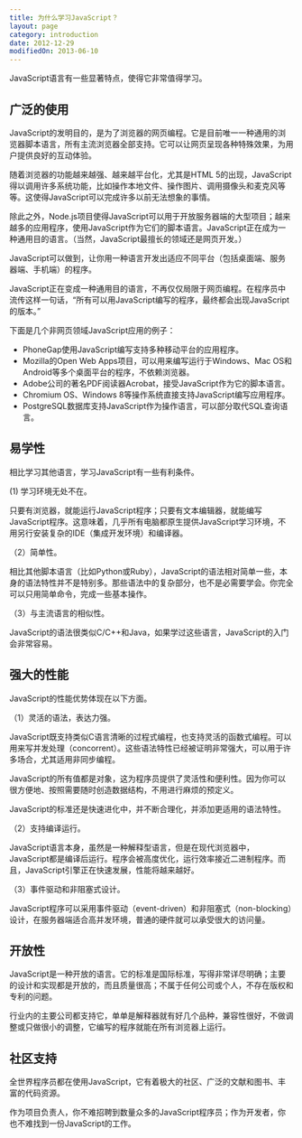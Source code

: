 ```yaml
---
title: 为什么学习JavaScript？
layout: page
category: introduction
date: 2012-12-29
modifiedOn: 2013-06-10
---
```


JavaScript语言有一些显著特点，使得它非常值得学习。

## 广泛的使用

JavaScript的发明目的，是为了浏览器的网页编程。它是目前唯一一种通用的浏览器脚本语言，所有主流浏览器全部支持。它可以让网页呈现各种特殊效果，为用户提供良好的互动体验。

随着浏览器的功能越来越强、越来越平台化，尤其是HTML 5的出现，JavaScript得以调用许多系统功能，比如操作本地文件、操作图片、调用摄像头和麦克风等等。这使得JavaScript可以完成许多以前无法想象的事情。

除此之外，Node.js项目使得JavaScript可以用于开放服务器端的大型项目；越来越多的应用程序，使用JavaScript作为它们的脚本语言。JavaScript正在成为一种通用目的语言。（当然，JavaScript最擅长的领域还是网页开发。）

JavaScript可以做到，让你用一种语言开发出适应不同平台（包括桌面端、服务器端、手机端）的程序。

JavaScript正在变成一种通用目的语言，不再仅仅局限于网页编程。在程序员中流传这样一句话，“所有可以用JavaScript编写的程序，最终都会出现JavaScript的版本。”

下面是几个非网页领域JavaScript应用的例子：

- PhoneGap使用JavaScript编写支持多种移动平台的应用程序。
- Mozilla的Open Web Apps项目，可以用来编写运行于Windows、Mac OS和Android等多个桌面平台的程序，不依赖浏览器。
- Adobe公司的著名PDF阅读器Acrobat，接受JavaScript作为它的脚本语言。
- Chromium OS、Windows 8等操作系统直接支持JavaScript编写应用程序。
- PostgreSQL数据库支持JavaScript作为操作语言，可以部分取代SQL查询语言。

## 易学性

相比学习其他语言，学习JavaScript有一些有利条件。

(1) 学习环境无处不在。

只要有浏览器，就能运行JavaScript程序；只要有文本编辑器，就能编写JavaScript程序。这意味着，几乎所有电脑都原生提供JavaScript学习环境，不用另行安装复杂的IDE（集成开发环境）和编译器。

（2）简单性。

相比其他脚本语言（比如Python或Ruby），JavaScript的语法相对简单一些，本身的语法特性并不是特别多。那些语法中的复杂部分，也不是必需要学会。你完全可以只用简单命令，完成一些基本操作。

（3）与主流语言的相似性。

JavaScript的语法很类似C/C++和Java，如果学过这些语言，JavaScript的入门会非常容易。

## 强大的性能

JavaScript的性能优势体现在以下方面。

（1）灵活的语法，表达力强。

JavaScript既支持类似C语言清晰的过程式编程，也支持灵活的函数式编程。可以用来写并发处理（concorrent）。这些语法特性已经被证明非常强大，可以用于许多场合，尤其适用非同步编程。

JavaScript的所有值都是对象，这为程序员提供了灵活性和便利性。因为你可以很方便地、按照需要随时创造数据结构，不用进行麻烦的预定义。

JavaScript的标准还是快速进化中，并不断合理化，并添加更适用的语法特性。

（2）支持编译运行。

JavaScript语言本身，虽然是一种解释型语言，但是在现代浏览器中，JavaScript都是编译后运行。程序会被高度优化，运行效率接近二进制程序。而且，JavaScript引擎正在快速发展，性能将越来越好。

（3）事件驱动和非阻塞式设计。

JavaScript程序可以采用事件驱动（event-driven）和非阻塞式（non-blocking）设计，在服务器端适合高并发环境，普通的硬件就可以承受很大的访问量。

## 开放性

JavaScript是一种开放的语言。它的标准是国际标准，写得非常详尽明确；主要的设计和实现都是开放的，而且质量很高；不属于任何公司或个人，不存在版权和专利的问题。

行业内的主要公司都支持它，单单是解释器就有好几个品种，兼容性很好，不做调整或只做很小的调整，它编写的程序就能在所有浏览器上运行。

## 社区支持

全世界程序员都在使用JavaScript，它有着极大的社区、广泛的文献和图书、丰富的代码资源。

作为项目负责人，你不难招聘到数量众多的JavaScript程序员；作为开发者，你也不难找到一份JavaScript的工作。

